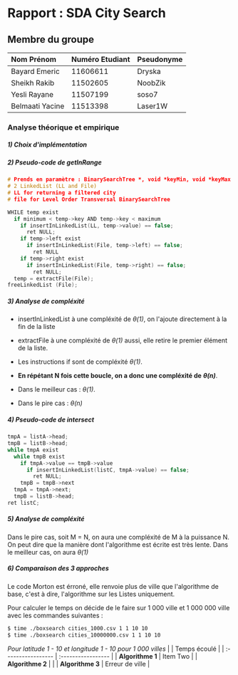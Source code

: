# Rapport : SDA City Search #

## Membre du groupe ##

| Nom Prénom      | Numéro Etudiant | Pseudonyme |
| :-------------  | :-------------- | :--------- |
| Bayard Emeric   | 11606611        | Dryska     |
| Sheikh Rakib    | 11502605        | NoobZik    |
| Yesli  Rayane   | 11507199        | soso7      |
| Belmaati Yacine | 11513398        | Laser1W    |


### Analyse théorique et empirique ###

##### 1)    Choix d'implémentation #####

##### 2)    Pseudo-code de getInRange #####

```c
# Prends en paramètre : BinarySearchTree *, void *keyMin, void *keyMax
# 2 LinkedList (LL and File)
# LL for returning a filtered city
# file for Level Order Transversal BinarySearchTree

WHILE temp exist
  if minimum < temp->key AND temp->key < maximum
    if insertInLinkedList(LL, temp->value) == false;
      ret NULL;
    if temp->left exist
      if insertInLinkedList(File, temp->left) == false;
        ret NULL
    if temp->right exist
      if insertInLinkedList(File, temp->right) == false;
        ret NULL;
  temp = extractFile(File);
freeLinkedList (File);
```
##### 3)    Analyse de compléxité #####

*   insertInLinkedList à une compléxité de *θ(1)*, on l'ajoute directement à la fin de la liste
*   extractFile à une compléxité de *θ(1)* aussi, elle retire le premier élément de la liste.
*   Les instructions if sont de compléxité *θ(1)*.

*   **En répétant N fois cette boucle, on a donc une compléxité de** ***θ(n)***.
*   Dans le meilleur cas : *θ(1)*.
*   Dans le pire cas : *θ(n)*

##### 4)    Pseudo-code de intersect #####
```c
tmpA = listA->head;
tmpB = listB->head;
while tmpA exist
  while tmpB exist
    if tmpA->value == tmpB->value
      if insertInLinkedList(listC, tmpA->value) == false;
        ret NULL;
    tmpB = tmpB->next
  tmpA = tmpA->next;
  tmpB = listB->head;
ret listC;
```
##### 5)    Analyse de compléxité #####

Dans le pire cas, soit M = N, on aura une compléxité de M à la puissance N.
On peut dire que la manière dont l'algorithme est écrite est très lente.
Dans le meilleur cas, on aura *θ(1)*

##### 6)    Comparaison des 3 approches #####

Le code Morton est érroné, elle renvoie plus de ville que l'algorithme de base, c'est à dire, l'algorithme sur les Listes uniquement.

Pour calculer le temps on décide de le faire sur 1 000 ville et 1 000 000 ville avec les commandes suivantes :
```bash
$ time ./boxsearch cities_1000.csv 1 1 10 10
$ time ./boxsearch cities_10000000.csv 1 1 10 10
```

*Pour latitude 1 - 10 et longitude 1 - 10 pour 1 000 villes*
|                    | Temps écoulé   |
| :----------------- | :----------------- |
| **Algorithme 1**   | Item Two           |
| **Algorithme 2**   |                    |
| **Algorithme 3**   | Erreur de ville    |
